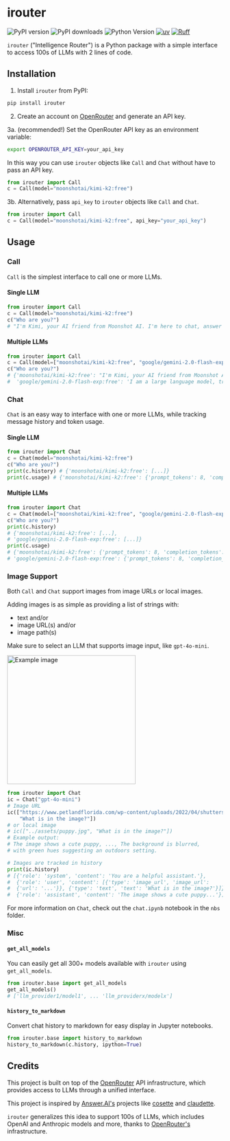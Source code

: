 # irouter

![PyPI version](https://img.shields.io/pypi/v/irouter)
![PyPI downloads](https://img.shields.io/pypi/dm/irouter)
![Python Version](https://img.shields.io/badge/dynamic/toml?url=https://raw.githubusercontent.com/carlolepelaars/irouter/master/pyproject.toml&query=%24.project%5B%22requires-python%22%5D&label=python&color=blue) 
[![uv](https://img.shields.io/endpoint?url=https://raw.githubusercontent.com/astral-sh/uv/main/assets/badge/v0.json)](https://github.com/astral-sh/uv)
[![Ruff](https://img.shields.io/endpoint?url=https://raw.githubusercontent.com/astral-sh/ruff/main/assets/badge/v2.json)](https://github.com/astral-sh/ruff)


`irouter` ("Intelligence Router") is a Python package with a simple interface to access 100s of LLMs with 2 lines of code.

## Installation

1. Install `irouter` from PyPI:

```bash
pip install irouter
```

2. Create an account on [OpenRouter](https://openrouter.ai) and generate an API key.

3a. (recommended!) Set the OpenRouter API key as an environment variable:

```bash
export OPENROUTER_API_KEY=your_api_key
```

In this way you can use `irouter` objects like `Call` and `Chat` without have to pass an API key.

```python
from irouter import Call
c = Call(model="moonshotai/kimi-k2:free")
```

3b. Alternatively, pass `api_key` to `irouter` objects like `Call` and `Chat`.

```python
from irouter import Call
c = Call(model="moonshotai/kimi-k2:free", api_key="your_api_key")
```

## Usage

### Call

`Call` is the simplest interface to call one or more LLMs.

#### Single LLM
```python
from irouter import Call
c = Call(model="moonshotai/kimi-k2:free")
c("Who are you?")
# "I'm Kimi, your AI friend from Moonshot AI. I'm here to chat, answer your questions, and help you out whenever you need it."
```

#### Multiple LLMs
```python
from irouter import Call
c = Call(model=["moonshotai/kimi-k2:free", "google/gemini-2.0-flash-exp:free"])
c("Who are you?")
# {'moonshotai/kimi-k2:free': "I'm Kimi, your AI friend from Moonshot AI. I'm here to chat, answer your questions, and help you out whenever you need it.",
#  'google/gemini-2.0-flash-exp:free': 'I am a large language model, trained by Google.\n'}
```

### Chat

`Chat` is an easy way to interface with one or more LLMs, while tracking message history and token usage.

#### Single LLM

```python
from irouter import Chat
c = Chat(model="moonshotai/kimi-k2:free")
c("Who are you?")
print(c.history) # {'moonshotai/kimi-k2:free': [...]}
print(c.usage) # {'moonshotai/kimi-k2:free': {'prompt_tokens': 8, 'completion_tokens': 8, 'total_tokens': 16}}
```

#### Multiple LLMs

```python
from irouter import Chat
c = Chat(model=["moonshotai/kimi-k2:free", "google/gemini-2.0-flash-exp:free"])
c("Who are you?")
print(c.history) 
# {'moonshotai/kimi-k2:free': [...], 
# 'google/gemini-2.0-flash-exp:free': [...]}
print(c.usage) 
# {'moonshotai/kimi-k2:free': {'prompt_tokens': 8, 'completion_tokens': 8, 'total_tokens': 16}, 
# 'google/gemini-2.0-flash-exp:free': {'prompt_tokens': 8, 'completion_tokens': 10, 'total_tokens': 18}}
```

### Image Support

Both `Call` and `Chat` support images from image URLs or local images.

Adding images is as simple as providing a list of strings with:
- text and/or
- image URL(s) and/or
- image path(s)

Make sure to select an LLM that supports image input, like `gpt-4o-mini`.

<img src="https://www.petlandflorida.com/wp-content/uploads/2022/04/shutterstock_1290320698-1-scaled.jpg" alt="Example image" width="300">

```python
from irouter import Chat
ic = Chat("gpt-4o-mini")
# Image URL
ic(["https://www.petlandflorida.com/wp-content/uploads/2022/04/shutterstock_1290320698-1-scaled.jpg", 
    "What is in the image?"])
# or local image
# ic(["../assets/puppy.jpg", "What is in the image?"])
# Example output:
# The image shows a cute puppy, ..., The background is blurred, 
# with green hues suggesting an outdoors setting.

# Images are tracked in history
print(ic.history)
# [{'role': 'system', 'content': 'You are a helpful assistant.'}, 
#  {'role': 'user', 'content': [{'type': 'image_url', 'image_url':
#  {'url': '...'}}, {'type': 'text', 'text': 'What is in the image?'}]}, 
#  {'role': 'assistant', 'content': 'The image shows a cute puppy...'}]
```

For more information on `Chat`, check out the `chat.ipynb` notebook in the `nbs` folder.

### Misc

#### `get_all_models`

You can easily get all 300+ models available with `irouter` using `get_all_models`.

```python
from irouter.base import get_all_models
get_all_models()
# ['llm_provider1/model1', ... 'llm_providerx/modelx']
```

#### `history_to_markdown`

Convert chat history to markdown for easy display in Jupyter notebooks.

```python
from irouter.base import history_to_markdown
history_to_markdown(c.history, ipython=True)
```

## Credits

This project is built on top of the [OpenRouter](https://openrouter.ai) API infrastructure, which provides access to LLMs through a unified interface.

This project is inspired by [Answer.AI's](https://www.answer.ai) projects like [cosette](https://github.com/AnswerDotAI/cosette) and [claudette](https://github.com/AnswerDotAI/claudette).

`irouter` generalizes this idea to support 100s of LLMs, which includes OpenAI and Anthropic models and more, thanks to [OpenRouter's](https://openrouter.ai) infrastructure.
